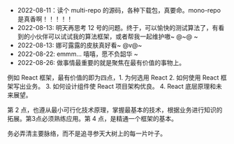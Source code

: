- 2022-08-11：读个 multi-repo 的源码，各种下载包，真要命。mono-repo 是真香啊！！！！！
- 2022-08-13: 明天再思考 12 号的问题。终于，可以愉快的测试算法了，有看到的小伙伴可以试试我的算法框架，或者帮我一起维护嗷~ @~@ ~
- 2022-08-13: 娜可露露的皮肤真好看~ @v@~
- 2022-08-22: emmm... 嘻嘻，愿不负韶华 ~ 
- 2022-08-26: 做事情最重要的就是聚焦在最有价值的事物上。

例如 React 框架，最有价值的即为四点，1. 为何选用 React 2. 如何使用 React 框架写出业务。 3. 如何设计组件使 React 项目架构优良。 4. React 底层原理和未来展望。

第 2 点，也遵从最小可行化技术原理，掌握最基本的技术，根据业务进行知识的拓展。第3点必须熟练应用。第 4 点，是精通一个框架的基本。

务必弄清主要脉络，而不是追寻参天大树上的每一片叶子。